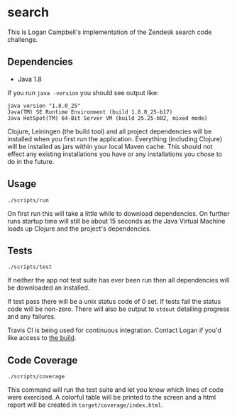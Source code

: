 # search

This is Logan Campbell's implementation of the Zendesk search code challenge.

## Dependencies

* Java 1.8

If you run `java -version` you should see output like:

    java version "1.8.0_25"
    Java(TM) SE Runtime Environment (build 1.8.0_25-b17)
    Java HotSpot(TM) 64-Bit Server VM (build 25.25-b02, mixed mode)

Clojure, Leiningen (the build tool) and all project dependencies will be
installed when you first run the application. Everything (including Clojure)
will be installed as jars within your local Maven cache. This should not effect
any existing installations you have or any installations you chose to do in the
future.

## Usage

    ./scripts/run
    
On first run this will take a little while to download dependencies. On further
runs startup time will still be about 15 seconds as the Java Virtual Machine
loads up Clojure and the project's dependencies.

## Tests

    ./scripts/test

If neither the app not test suite has ever been run then all dependencies will
be downloaded an installed.

If test pass there will be a unix status code of 0 set. If tests fail the status
code will be non-zero. There will also be output to `stdout` detailing progress
and any failures.

Travis CI is being used for continuous integration. Contact Logan if you'd like
access to [the build](https://travis-ci.com/logaan/search).

## Code Coverage

    ./scripts/coverage

This command will run the test suite and let you know which lines of code were
exercised. A colorful table will be printed to the screen and a html report will
be created in `target/coverage/index.html`.
